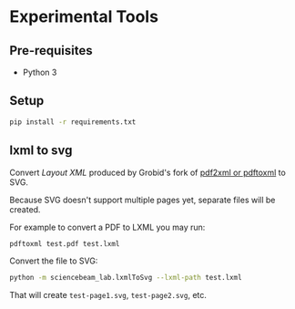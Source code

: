 # Experimental Tools

## Pre-requisites

* Python 3

## Setup

```bash
pip install -r requirements.txt
```

## lxml to svg

Convert _Layout XML_ produced by Grobid's fork of [pdf2xml or pdftoxml](https://github.com/kermitt2/pdf2xml) to SVG.

Because SVG doesn't support multiple pages yet, separate files will be created.

For example to convert a PDF to LXML you may run:
```bash
pdftoxml test.pdf test.lxml
```

Convert the file to SVG:
```bash
python -m sciencebeam_lab.lxmlToSvg --lxml-path test.lxml
```

That will create `test-page1.svg`, `test-page2.svg`, etc.

